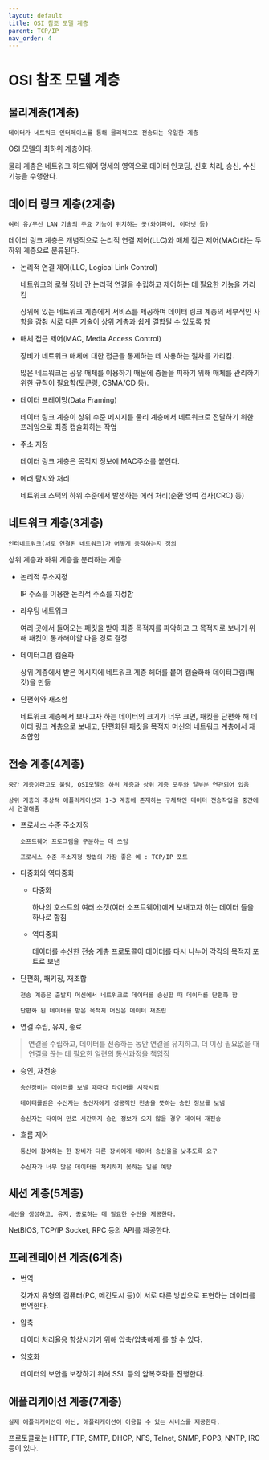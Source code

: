 ```yaml
---
layout: default
title: OSI 참조 모델 계층
parent: TCP/IP
nav_order: 4
---
```


# OSI 참조 모델 계층

## 물리계층(1계층)

    데이터가 네트워크 인터페이스를 통해 물리적으로 전송되는 유일한 계층

OSI 모델의 최하위 계층이다.

물리 계층은 네트워크 하드웨어 명세의 영역으로 데이터 인코딩, 신호 처리, 송신, 수신 기능을 수행한다.

## 데이터 링크 계층(2계층)

    여러 유/무선 LAN 기술의 주요 기능이 위치하는 곳(와이파이, 이더넷 등)

데이터 링크 계층은 개념적으로 논리적 연결 제어(LLC)와 매체 접근 제어(MAC)라는 두 하위 계층으로 분류된다.

* 논리적 연결 제어(LLC, Logical Link Control)

    네트워크의 로컬 장비 간 논리적 연결을 수립하고 제어하는 데 필요한 기능을 가리킴

    상위에 있는 네트워크 계층에게 서비스를 제공하며 데이터 링크 계층의 세부적인 사항을 감춰 서로 다른 기술이 상위 계층과 쉽게 결합될 수 있도록 함
    

* 매체 접근 제어(MAC, Media Access Control)
    
    장비가 네트워크 매체에 대한 접근을 통제하는 데 사용하는 절차를 가리킴.
    
    많은 네트워크는 공유 매체를 이용하기 때문에 충돌을 피하기 위해 매체를 관리하기 위한 규칙이 필요함(토큰링, CSMA/CD 등).
    

* 데이터 프레이밍(Data Framing)

    데이터 링크 계층이 상위 수준 메시지를 물리 계층에서 네트워크로 전달하기 위한 프레임으로 최종 캡슐화하는 작업

* 주소 지정

    데이터 링크 계층은 목적지 정보에 MAC주소를 붙인다.

* 에러 탐지와 처리

    네트워크 스택의 하위 수준에서 발생하는 에러 처리(순환 잉여 검사(CRC) 등)

## 네트워크 계층(3계층)

    인터네트워크(서로 연결된 네트워크)가 어떻게 동작하는지 정의

상위 계층과 하위 계층을 분리하는 계층

* 논리적 주소지정
    
    IP 주소를 이용한 논리적 주소를 지정함

* 라우팅 네트워크

    여러 곳에서 들어오는 패킷을 받아 최종 목적지를 파악하고 그 목적지로 보내기 위해 패킷이 통과해야할 다음 경로 결정

* 데이터그램 캡슐화

    상위 계층에서 받은 메시지에 네트워크 계층 헤더를 붙여 캡슐화해 데이터그램(패킷)을 만듦

* 단편화와 재조합

    네트워크 계층에서 보내고자 하는 데이터의 크기가 너무 크면, 패킷을 단편화 해 데이터 링크 계층으로 보내고, 단편화된 패킷을 목적지 머신의 네트워크 계층에서 재조합함

## 전송 계층(4계층)

    중간 계층이라고도 불림, OSI모델의 하위 계층과 상위 계층 모두와 일부분 연관되어 있음

    상위 계층의 추상적 애플리케이션과 1-3 계층에 존재하는 구체적인 데이터 전송작업을 중간에서 연결해줌

* 프로세스 수준 주소지정
    ```
    소프트웨어 프로그램을 구분하는 데 쓰임

    프로세스 수준 주소지정 방법의 가장 좋은 예 : TCP/IP 포트
    ```

* 다중화와 역다중화

    * 다중화
    
        하나의 호스트의 여러 소켓(여러 소프트웨어)에게 보내고자 하는 데이터 들을 하나로 합침
    
    * 역다중화

        데이터를 수신한 전송 계층 프로토콜이 데이터를 다시 나누어 각각의 목적지 포트로 보냄

* 단편화, 패키징, 재조합
    ```
    전송 계층은 출발지 머신에서 네트워크로 데이터를 송신할 때 데이터를 단편화 함

    단편화 된 데이터를 받은 목적지 머신은 데이터 재조립
    ```

* 연결 수립, 유지, 종료
> 연결을 수립하고, 데이터를 전송하는 동안 연결을 유지하고, 더 이상 필요없을 때 연결을 끊는 데 필요한 일련의 통신과정을 책임짐

* 승인, 재전송 
    ```
    송신장비는 데이터를 보낼 때마다 타이머를 시작시킴
    
    데이터를받은 수신자는 송신자에게 성공적인 전송을 뜻하는 승인 정보를 보냄

    송신자는 타이머 만료 시간까지 승인 정보가 오지 않을 경우 데이터 재전송
    ```

* 흐름 제어
    ```
    통신에 참여하는 한 장비가 다른 장비에게 데이터 송신율을 낮추도록 요구

    수신자가 너무 많은 데이터를 처리하지 못하는 일을 예방
    ```

## 세션 계층(5계층)

    세션을 생성하고, 유지, 종료하는 데 필요한 수단을 제공한다.

NetBIOS, TCP/IP Socket, RPC 등의 API를 제공한다.

## 프레젠테이션 계층(6계층)

* 번역
    
    갖가지 유형의 컴퓨터(PC, 메킨토시 등)이 서로 다른 방법으로 표현하는 데이터를 번역한다.

* 압축
    
    데이터 처리율응 향상시키기 위해 압축/압축해제 를 할 수 있다.

* 암호화

    데이터의 보안을 보장하기 위해 SSL 등의 암복호화를 진행한다.



## 애플리케이션 계층(7계층)

    실제 애플리케이션이 아닌, 애플리케이션이 이용할 수 있는 서비스를 제공한다.

프로토콜로는 HTTP, FTP, SMTP, DHCP, NFS, Telnet, SNMP, POP3, NNTP, IRC등이 있다.